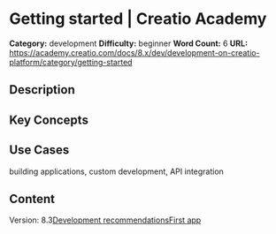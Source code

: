 # Getting started | Creatio Academy

**Category:** development **Difficulty:** beginner **Word Count:** 6 **URL:**
https://academy.creatio.com/docs/8.x/dev/development-on-creatio-platform/category/getting-started

## Description

## Key Concepts

## Use Cases

building applications, custom development, API integration

## Content

Version:
8.3[Development recommendations](/docs/8.x/dev/development-on-creatio-platform/getting-started/development-recommendations)[First app](/docs/8.x/dev/development-on-creatio-platform/category/first-app)
